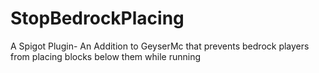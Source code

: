 # StopBedrockPlacing
A Spigot Plugin- An Addition to GeyserMc that prevents bedrock players from placing blocks below them while running

